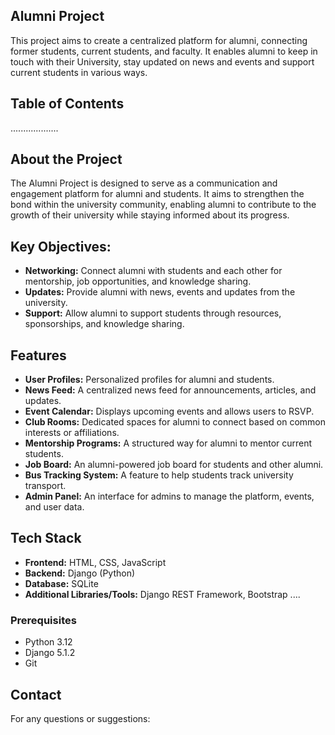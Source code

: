 ## Alumni Project

This project aims to create a centralized platform for alumni, connecting former students, current students, and faculty. It enables alumni to keep in touch with their University, stay updated on news and events and support current students in various ways.

## Table of Contents

...................


## About the Project

The Alumni Project is designed to serve as a communication and engagement platform for alumni and students. It aims to strengthen the bond within the university community, enabling alumni to contribute to the growth of their university while staying informed about its progress.

## Key Objectives:

- **Networking:** Connect alumni with students and each other for mentorship, job opportunities, and knowledge sharing.
- **Updates:** Provide alumni with news, events and updates from the university.
- **Support:** Allow alumni to support students through resources, sponsorships, and knowledge sharing.

## Features

- **User Profiles:** Personalized profiles for alumni and students.
- **News Feed:** A centralized news feed for announcements, articles, and updates.
- **Event Calendar:** Displays upcoming events and allows users to RSVP.
- **Club Rooms:** Dedicated spaces for alumni to connect based on common interests or affiliations.
- **Mentorship Programs:** A structured way for alumni to mentor current students.
- **Job Board:** An alumni-powered job board for students and other alumni.
- **Bus Tracking System:** A feature to help students track university transport.
- **Admin Panel:** An interface for admins to manage the platform, events, and user data.

## Tech Stack

- **Frontend:** HTML, CSS, JavaScript
- **Backend:** Django (Python)
- **Database:** SQLite 
- **Additional Libraries/Tools:**  Django REST Framework, Bootstrap ....



### Prerequisites

- Python 3.12
- Django 5.1.2
- Git



## Contact

For any questions or suggestions:



